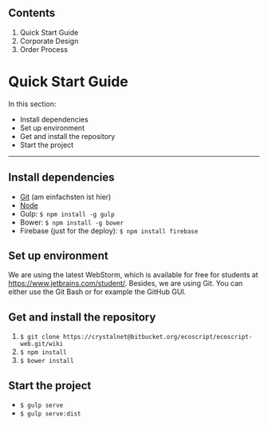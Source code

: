 ## Contents

1. Quick Start Guide
2. Corporate Design
3. Order Process

# Quick Start Guide
In this section:

* Install dependencies
* Set up environment
* Get and install the repository
* Start the project

***

## Install dependencies
* [Git](https://git-scm.com/download) (am einfachsten ist hier)
* [Node](https://nodejs.org/en/)
* Gulp: `$ npm install -g gulp`
* Bower: `$ npm install -g bower`
* Firebase (just for the deploy): `$ npm install firebase`


## Set up environment
We are using the latest WebStorm, which is available for free for students at https://www.jetbrains.com/student/.
Besides, we are using Git. You can either use the Git Bash or for example the GitHub GUI.

## Get and install the repository

1. `$ git clone https://crystalnet@bitbucket.org/ecoscript/ecoscript-web.git/wiki`
2. `$ npm install`
3. `$ bower install`

## Start the project
* `$ gulp serve`
* `$ gulp serve:dist`
